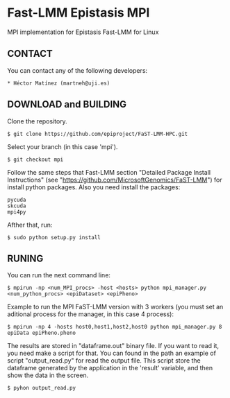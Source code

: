 # Fast-LMM Epistasis MPI

MPI implementation for Epistasis Fast-LMM for Linux

CONTACT
-------
  You can contact any of the following developers:

    * Héctor Matínez (martneh@uji.es)

DOWNLOAD and BUILDING
---------------------
  Clone the repository.
  
    $ git clone https://github.com/epiproject/FaST-LMM-HPC.git

  Select your branch (in this case 'mpi').  

    $ git checkout mpi

  Follow the same steps that Fast-LMM section "Detailed Package Install Instructions" (see "https://github.com/MicrosoftGenomics/FaST-LMM") for install python packages.
  Also you need install the packages:

    pycuda
    skcuda
    mpi4py    

  Afther that, run:

    $ sudo python setup.py install

RUNING
-------
  You can run the next command line:
 
    $ mpirun -np <num_MPI_procs> -host <hosts> python mpi_manager.py <num_python_procs> <epiDataset> <epiPheno>
 	
  Example to run the MPI FaST-LMM version with 3 workers (you must set an aditional process for the manager, in this case 4 process): 

    $ mpirun -np 4 -hosts host0,host1,host2,host0 python mpi_manager.py 8 epiData epiPheno.pheno

  The results are stored in "dataframe.out" binary file. If you want to read it, you need make a script for that.
  You can found in the path an example of script "output_read.py" for read the output file. This script store the dataframe generated by the application
  in the 'result' variable, and then show the data in the screen.

    $ pyhon output_read.py
